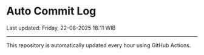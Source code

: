 # Auto Commit Log

Last updated: Friday, 22-08-2025 18:11 WIB

---

This repository is automatically updated every hour using GitHub Actions.
